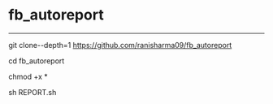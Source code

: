 # fb_autoreport


----------------------------------------------------------





git clone--depth=1  https://github.com/ranisharma09/fb_autoreport

cd fb_autoreport

chmod +x *

sh REPORT.sh



